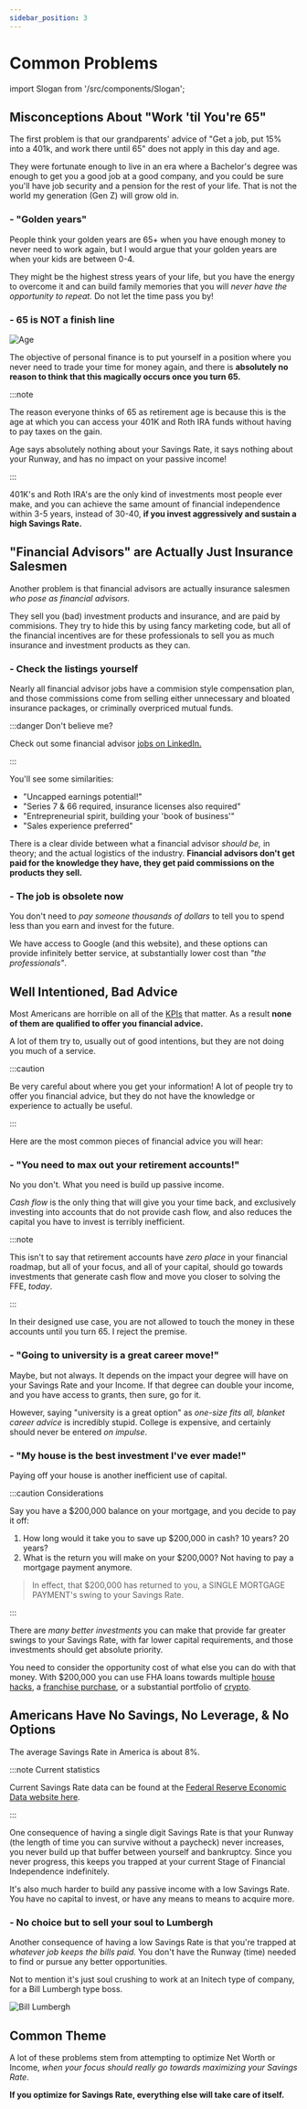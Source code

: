 ```yaml
---
sidebar_position: 3
---
```


# Common Problems

import Slogan from '/src/components/Slogan';

## Misconceptions About "Work 'til You're 65"

The first problem is that our grandparents' advice of "Get a job, put 15% into a 401k, and work there until 65" does not apply in this day and age. 

They were fortunate enough to live in an era where a Bachelor's degree was enough to get you a good job at a good company, and you could be sure you'll have job security and a pension for the rest of your life. That is not the world my generation (Gen Z) will grow old in. 

### - "Golden years"

People think your golden years are 65+ when you have enough money to never need to work again, but I would argue that your golden years are when your kids are between 0-4.

They might be the highest stress years of your life, but you have the energy to overcome it and can build family memories that you will *never have the opportunity to repeat.* Do not let the time pass you by!

### - 65 is NOT a finish line

![Age](/img/meme-decades-of-work.svg)

The objective of personal finance is to put yourself in a position where you never need to trade your time for money again, and there is **absolutely no reason to think that this magically occurs once you turn 65.**

:::note

The reason everyone thinks of 65 as retirement age is because this is the age at which you can access your 401K and Roth IRA funds without having to pay taxes on the gain. 

Age says absolutely nothing about your Savings Rate, it says nothing about your Runway, and has no impact on your passive income!

:::

401K's and Roth IRA's are the only kind of investments most people ever make, and you can achieve the same amount of financial independence within 3-5 years, instead of 30-40, **if you invest aggressively and sustain a high Savings Rate.**

## "Financial Advisors" are Actually Just Insurance Salesmen

Another problem is that financial advisors are actually insurance salesmen *who pose as financial advisors.* 

They sell you (bad) investment products and insurance, and are paid by commisions.  They try to hide this by using fancy marketing code, but all of the financial incentives are for these professionals to sell you as much insurance and investment products as they can.

### - Check the listings yourself

Nearly all financial advisor jobs have a commision style compensation plan, and those commissions come from selling either unnecessary and bloated insurance packages, or criminally overpriced mutual funds. 

:::danger Don't believe me?

Check out some financial advisor [jobs on LinkedIn.](https://www.linkedin.com/jobs/financial-advisor-jobs?position=1&pageNum=0) 

:::

You'll see some similarities:

- "Uncapped earnings potential!"
- "Series 7 & 66 required, insurance licenses also required"
- "Entrepreneurial spirit, building your 'book of business'"
- "Sales experience preferred"

There is a clear divide between what a financial advisor *should be,* in theory; and the actual logistics of the industry. **Financial advisors don't get paid for the knowledge they have, they get paid commissions on the products they sell.**

### - The job is obsolete now

You don't need to *pay someone thousands of dollars* to tell you to spend less than you earn and invest for the future. 

We have access to Google (and this website), and these options can provide infinitely better service, at substantially lower cost than *"the professionals"*.

## Well Intentioned, Bad Advice

Most Americans are horrible on all of the [KPIs](kpis/index.md) that matter. As a result **none of them are qualified to offer you financial advice.**

A lot of them try to, usually out of good intentions, but they are not doing you much of a service.

:::caution 

Be very careful about where you get your information! A lot of people try to offer you financial advice, but they do not have the knowledge or experience to actually be useful.

:::

Here are the most common pieces of financial advice you will hear:

### - "You need to max out your retirement accounts!" 

No you don't. What you need is build up passive income. 

*Cash flow* is the only thing that will give you your time back, and exclusively investing into accounts that do not provide cash flow, and also reduces the capital you have to invest is terribly inefficient. 

:::note 

This isn't to say that retirement accounts have *zero place* in your financial roadmap, but all of your focus, and all of your capital, should go towards investments that generate cash flow and move you closer to solving the FFE, *today*.

:::

In their designed use case, you are not allowed to touch the money in these accounts until you turn 65. I reject the premise.

### - "Going to university is a great career move!"

Maybe, but not always. It depends on the impact your degree will have on your Savings Rate and your Income. If that degree can double your income, and you have access to grants, then sure, go for it. 

However, saying "university is a great option" as *one-size fits all, blanket career advice* is incredibly stupid. College is expensive, and certainly should never be entered *on impulse*.

### - "My house is the best investment I've ever made!"

Paying off your house is another inefficient use of capital. 

:::caution Considerations

Say you have a $200,000 balance on your mortgage, and you decide to pay it off:

1. How long would it take you to save up $200,000 in cash? 10 years? 20 years?
2. What is the return you will make on your $200,000? Not having to pay a mortgage payment anymore.
>In effect, that $200,000 has returned to you, a SINGLE MORTGAGE PAYMENT's swing to your Savings Rate. 

::: 

There are *many better investments* you can make that provide far greater swings to your Savings Rate, with far lower capital requirements, and those investments should get absolute priority. 

You need to consider the opportunity cost of what else you can do with that money. With $200,000 you can use FHA loans towards multiple [house hacks](/spending/housing.md), a [franchise purchase](/investing/boomer-investments/franchises.md), or a substantial portfolio of [crypto](/investing/gen-z-investments/cryptocurrency.md).

## Americans Have No Savings, No Leverage, & No Options

The average Savings Rate in America is about 8%.

:::note Current statistics

Current Savings Rate data can be found at the [Federal Reserve Economic Data website here](https://fred.stlouisfed.org/series/PSAVERT).

::: 

One consequence of having a single digit Savings Rate is that your Runway (the length of time you can survive without a paycheck) never increases, you never build up that buffer between yourself and bankruptcy. Since you never progress, this keeps you trapped at your current Stage of Financial Independence indefinitely. 

It's also much harder to build any passive income with a low Savings Rate. You have no capital to invest, or have any means to means to acquire more. 

### - No choice but to sell your soul to Lumbergh

Another consequence of having a low Savings Rate is that you're trapped at *whatever job keeps the bills paid.* You don't have the Runway (time) needed to find or pursue any better opportunities.

Not to mention it's just soul crushing to work at an Initech type of company, for a Bill Lumbergh type boss.

![Bill Lumbergh](/img/meme-bill-lumbergh.svg)

## Common Theme

A lot of these problems stem from attempting to optimize Net Worth or Income, *when your focus should really go towards maximizing your Savings Rate*. 

**If you optimize for Savings Rate, everything else will take care of itself.**

<Slogan/>